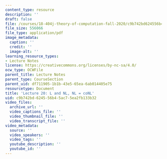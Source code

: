 ```yaml
---
content_type: resource
description: ''
draft: false
file: /courses/18-404j-theory-of-computation-fall-2020/c9b742bd624556b45ac75ea2fb133b32_MIT18_404f20_lec20.pdf
file_size: 556066
file_type: application/pdf
image_metadata:
  caption: ''
  credit: ''
  image-alt: ''
learning_resource_types:
- Lecture Notes
license: https://creativecommons.org/licenses/by-nc-sa/4.0/
ocw_type: OCWFile
parent_title: Lecture Notes
parent_type: CourseSection
parent_uid: df711905-1b1b-43e5-65ea-6ab014405e75
resourcetype: Document
title: 'Lecture 20: L and NL, NL = coNL'
uid: c9b742bd-6245-56b4-5ac7-5ea2fb133b32
video_files:
  archive_url: ''
  video_captions_file: ''
  video_thumbnail_file: ''
  video_transcript_file: ''
video_metadata:
  source: ''
  video_speakers: ''
  video_tags: ''
  youtube_description: ''
  youtube_id: ''
---
```

